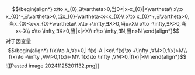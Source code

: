 $$\begin{align*}
x\to x_{0},∃\vartheta>0,当0<|x-x_{0}|<\vartheta\\
x\to x_{0}^-,∃\vartheta>0,当x_{0}-\vartheta<x<x_{0}\\
x\to x_{0}^+,∃\vartheta>0,当x_{0}<x<x_{0}+\vartheta\\
x\to +\infty,∃X>0,当x>X\\
x\to -\infty,∃X>0,当x<-X\\
x\to \infty,∃X>0,当|x|>X\\
n\to \infty,∃N,当n>N
\end{align*}$$
对于因变量
$$\begin{align*}
f(x)\to A,∀ε>0,| f(x)-A |<ε\\
f(x)\to +\infty ,∀M>0,f(x)>M\\
f(x)\to -\infty ,∀M>0,f(x)<-M\\
f(x)\to \infty ,∀M>0,|f(x)|>M
\end{align*}$$
![[Pasted image 20241125201132.png]]
